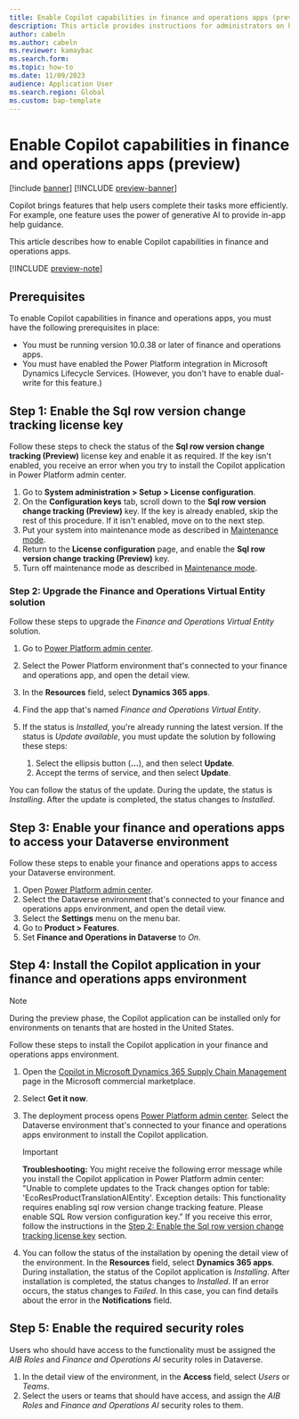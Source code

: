```yaml
---
title: Enable Copilot capabilities in finance and operations apps (preview)
description: This article provides instructions for administrators on how to enable Copilot capabilities in finance and operations apps
author: cabeln
ms.author: cabeln
ms.reviewer: kamaybac
ms.search.form:
ms.topic: how-to
ms.date: 11/09/2023
audience: Application User
ms.search.region: Global
ms.custom: bap-template
---
```


# Enable Copilot capabilities in finance and operations apps (preview)

[!include [banner](../includes/banner.md)]
[!INCLUDE [preview-banner](../../../supply-chain/includes/preview-banner.md)]

Copilot brings features that help users complete their tasks more efficiently. For example, one feature uses the power of generative AI to provide in-app help guidance.

This article describes how to enable Copilot capabilities in finance and operations apps.

[!INCLUDE [preview-note](../../../supply-chain/includes/preview-note.md)]

## Prerequisites

To enable Copilot capabilities in finance and operations apps, you must have the following prerequisites in place:

- You must be running version 10.0.38 or later of finance and operations apps. <!--KFM: Confirm minimum version. -->
- You must have enabled the Power Platform integration in Microsoft Dynamics Lifecycle Services. (However, you don't have to enable dual-write for this feature.)

## <a name="enable-sql-key"></a>Step 1: Enable the Sql row version change tracking license key

Follow these steps to check the status of the **Sql row version change tracking (Preview)** license key and enable it as required. If the key isn't enabled, you receive an error when you try to install the Copilot application in Power Platform admin center.

1. Go to **System administration \> Setup \> License configuration**.
1. On the **Configuration keys** tab, scroll down to the **Sql row version change tracking (Preview)** key. If the key is already enabled, skip the rest of this procedure. If it isn't enabled, move on to the next step.
1. Put your system into maintenance mode as described in [Maintenance mode](../sysadmin/maintenance-mode.md).
1. Return to the **License configuration** page, and enable the **Sql row version change tracking (Preview)** key.
1. Turn off maintenance mode as described in [Maintenance mode](../sysadmin/maintenance-mode.md).

### Step 2: Upgrade the Finance and Operations Virtual Entity solution

Follow these steps to upgrade the *Finance and Operations Virtual Entity* solution.

1. Go to [Power Platform admin center](https://admin.powerplatform.microsoft.com/).
1. Select the Power Platform environment that's connected to your finance and operations app, and open the detail view.
1. In the **Resources** field, select **Dynamics 365 apps**.
1. Find the app that's named *Finance and Operations Virtual Entity*.
1. If the status is *Installed*, you're already running the latest version. If the status is *Update available*, you must update the solution by following these steps:

    1. Select the ellipsis button (**&hellip;**), and then select **Update**.
    1. Accept the terms of service, and then select **Update**.

You can follow the status of the update. During the update, the status is *Installing*. After the update is completed, the status changes to *Installed*.

## Step 3: Enable your finance and operations apps to access your Dataverse environment

Follow these steps to enable your finance and operations apps to access your Dataverse environment.

1. Open [Power Platform admin center](https://admin.powerplatform.microsoft.com/).
1. Select the Dataverse environment that's connected to your finance and operations apps environment, and open the detail view.
1. Select the **Settings** menu on the menu bar.
1. Go to **Product \> Features**.
1. Set **Finance and Operations in Dataverse** to *On*.

## Step 4: Install the Copilot application in your finance and operations apps environment

> [!NOTE]
> During the preview phase, the Copilot application can be installed only for environments on tenants that are hosted in the United States.

Follow these steps to install the Copilot application in your finance and operations apps environment.

1. Open the [Copilot in Microsoft Dynamics 365 Supply Chain Management](https://aka.ms/dynamicsfnocopilot_scmaiapp) page in the Microsoft commercial marketplace.
1. Select **Get it now**.
1. The deployment process opens [Power Platform admin center](https://admin.powerplatform.microsoft.com/). Select the Dataverse environment that's connected to your finance and operations apps environment to install the Copilot application.

    > [!IMPORTANT]
    > **Troubleshooting:** You might receive the following error message while you install the Copilot application in Power Platform admin center: "Unable to complete updates to the Track changes option for table: 'EcoResProductTranslationAIEntity'. Exception details: This functionality requires enabling sql row version change tracking feature. Please enable SQL Row version configuration key." If you receive this error, follow the instructions in the [Step 2: Enable the Sql row version change tracking license key](#enable-sql-key) section.

1. You can follow the status of the installation by opening the detail view of the environment. In the **Resources** field, select **Dynamics 365 apps**. During installation, the status of the Copilot application is *Installing*. After installation is completed, the status changes to *Installed*. If an error occurs, the status changes to *Failed*. In this case, you can find details about the error in the **Notifications** field.

## Step 5: Enable the required security roles

Users who should have access to the functionality must be assigned the *AIB Roles* and *Finance and Operations AI* security roles in Dataverse.

1. In the detail view of the environment, in the **Access** field, select *Users* or *Teams*.
2. Select the users or teams that should have access, and assign the *AIB Roles* and *Finance and Operations AI* security roles to them.
